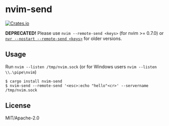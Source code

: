 # nvim-send
[![Crates.io](https://img.shields.io/crates/v/nvim-send.svg)](https://crates.io/crates/nvim-send)

**DEPRECATED!** Please use `nvim --remote-send <keys>` (for nvim >= 0.7.0) or [`nvr --nostart --remote-send <keys>`](https://github.com/mhinz/neovim-remote#demos) for older versions.

## Usage
Run `nvim --listen /tmp/nvim.sock` (or for Windows users `nvim --listen \\.\pipe\nvim`)

```
$ cargo install nvim-send
$ nvim-send --remote-send '<esc>:echo "hello"<cr>' --servername /tmp/nvim.sock
```

## License
MIT/Apache-2.0
